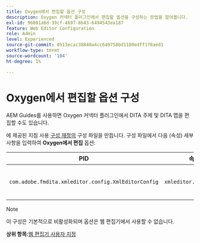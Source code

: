 ```yaml
---
title: Oxygen에서 편집할 옵션 구성
description: Oxygen 커넥터 플러그인에서 편집할 옵션을 구성하는 방법을 알아봅니다.
exl-id: 96081a6d-39cf-4697-8b43-6494543ea187
feature: Web Editor Configuration
role: Admin
level: Experienced
source-git-commit: 0513ecac38840a4cc649758bd1180edff1f8aed1
workflow-type: tm+mt
source-wordcount: '104'
ht-degree: 1%

---
```


# Oxygen에서 편집할 옵션 구성

AEM Guides를 사용하면 Oxygen 커넥터 플러그인에서 DITA 주제 및 DITA 맵을 편집할 수도 있습니다.

에 제공된 지침 사용 [구성 재정의](download-install-additional-config-override.md#) 구성 파일을 만듭니다. 구성 파일에서 다음 (속성) 세부 사항을 입력하여 **Oxygen에서 편집** 옵션:



| PID | 속성 키 | 속성 값 |
|---|------------|--------------|
| `com.adobe.fmdita.xmleditor.config.XmlEditorConfig` | `xmleditor.editinoxygen` | 부울 \(true/false\). **기본값**: false |

>[!NOTE]
>
> 이 구성은 기본적으로 비활성화되며 옵션은 웹 편집기에서 사용할 수 없습니다.

**상위 항목:**[&#x200B;웹 편집기 사용자 지정](conf-web-editor.md)
